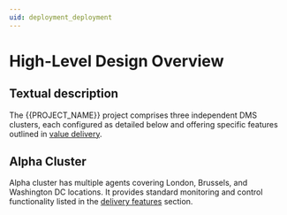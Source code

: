 ```yaml
---
uid: deployment_deployment
---
```


# High-Level Design Overview
<!-- REMOVABLE DESCRIPTION
We have been using two forms to provide a high-level overview of the solution's deployment. Most commonly, we include a
textual description of the system's components and a package diagram that contains a brief summary of each component.
-->
## Textual description

The {{PROJECT_NAME}} project comprises three independent DMS clusters, each configured as detailed below and offering
specific features outlined in [value delivery](xref:overview_overview).

## Alpha Cluster
Alpha cluster has multiple agents covering London, Brussels, and Washington DC locations. It provides standard monitoring
and control functionality listed in the [delivery features](xref:overview_overview#delivered-value) section.

